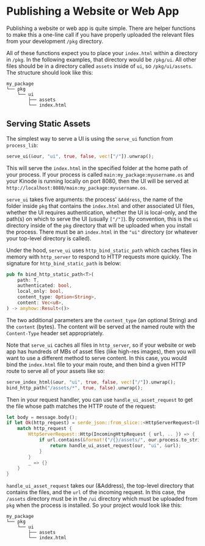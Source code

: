 # Publishing a Website or Web App

Publishing a website or web app is quite simple.
There are helper functions to make this a one-line call if you have properly uploaded the relevant files from your development `/pkg` directory.

All of these functions expect you to place your `index.html` within a directory in `/pkg`.
In the following examples, that directory would be `/pkg/ui`.
All other files should be in a directory called `assets` inside of `ui`, so `/pkg/ui/assets`.
The structure should look like this:

```
my_package
└── pkg
    └── ui
        ├── assets
        └── index.html
```

## Serving Static Assets

The simplest way to serve a UI is using the `serve_ui` function from `process_lib`:

```rs
serve_ui(&our, "ui", true, false, vec!["/"]).unwrap();
```

This will serve the `index.html` in the specified folder at the home path of your process.
If your process is called `main:my_package:myusername.os` and your Kinode is running locally on port 8080,
then the UI will be served at `http://localhost:8080/main:my_package:myusername.os`.

`serve_ui` takes five arguments: the process' `&Address`, the name of the folder inside `pkg` that contains the `index.html` and other associated UI files, whether the UI requires authentication, whether the UI is local-only, and the path(s) on which to serve the UI (usually `["/"]`).
By convention, this is the `ui` directory inside of the `pkg` directory that will be uploaded when you install the process.
There must be an `index.html` in the `"ui"` directory (or whatever your top-level directory is called).

Under the hood, `serve_ui` uses `http_bind_static_path` which caches files in memory with `http_server` to respond to HTTP requests more quickly.
The signature for `http_bind_static_path` is below:

```rs
pub fn bind_http_static_path<T>(
    path: T,
    authenticated: bool,
    local_only: bool,
    content_type: Option<String>,
    content: Vec<u8>,
) -> anyhow::Result<()>
```

The two additional parameters are the `content_type` (an optional String) and the `content` (bytes).
The content will be served at the named route with the `Content-Type` header set appropriately.

Note that `serve_ui` caches all files in `http_server`, so if your website or web app has hundreds of MBs of asset files (like high-res images), then you will want to use a different method to serve content.
In this case, you would bind the `index.html` file to your main route, and then bind a given HTTP route to serve all of your assets like so:

```rs
serve_index_html(&our, "ui", true, false, vec!["/"]).unwrap();
bind_http_path("/assets/*", true, false).unwrap();
```

Then in your request handler, you can use `handle_ui_asset_request` to get the file whose path matches the HTTP route of the request:

```rs
let body = message.body();
if let Ok(http_request) = serde_json::from_slice::<HttpServerRequest>(body) {
    match http_request {
        HttpServerRequest::Http(IncomingHttpRequest { url, .. }) => {
            if url.contains(&format!("/{}/assets/", our.process.to_string())) {
                return handle_ui_asset_request(our, "ui", &url);
            }
        }
        _ => {}
    }
}
```

`handle_ui_asset_request` takes our (&Address), the top-level directory that contains the files, and the `url` of the incoming request.
In this case, the `/assets` directory must be in the `/ui` directory which must be uploaded from `pkg` when the process is installed.
So your project would look like this:

```
my_package
└── pkg
    └── ui
        ├── assets
        └── index.html
```

